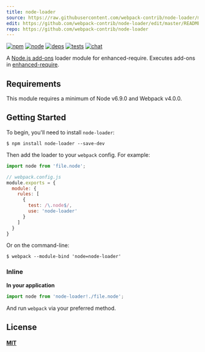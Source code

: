 ```yaml
---
title: node-loader
source: https://raw.githubusercontent.com/webpack-contrib/node-loader/master/README.md
edit: https://github.com/webpack-contrib/node-loader/edit/master/README.md
repo: https://github.com/webpack-contrib/node-loader
---
```



[![npm][npm]][npm-url]
[![node][node]][node-url]
[![deps][deps]][deps-url]
[![tests][tests]][tests-url]
[![chat][chat]][chat-url]



A [Node.js add-ons](https://nodejs.org/dist/latest/docs/api/addons.html) loader
module for enhanced-require. Executes add-ons in
[enhanced-require](https://github.com/webpack/enhanced-require).

## Requirements

This module requires a minimum of Node v6.9.0 and Webpack v4.0.0.

## Getting Started

To begin, you'll need to install `node-loader`:

```console
$ npm install node-loader --save-dev
```

Then add the loader to your `webpack` config. For example:

```js
import node from 'file.node';
```

```js
// webpack.config.js
module.exports = {
  module: {
    rules: [
      {
        test: /\.node$/,
        use: 'node-loader'
      }
    ]
  }
}
```

Or on the command-line:

```console
$ webpack --module-bind 'node=node-loader'
```

### Inline

**In your application**
```js
import node from 'node-loader!./file.node';
```

And run `webpack` via your preferred method.

## License

#### [MIT](https://raw.githubusercontent.com/webpack-contrib/node-loader/master/LICENSE)

[npm]: https://img.shields.io/npm/v/node-loader.svg
[npm-url]: https://npmjs.com/package/node-loader

[node]: https://img.shields.io/node/v/node-loader.svg
[node-url]: https://nodejs.org

[deps]: https://david-dm.org/webpack-contrib/node-loader.svg
[deps-url]: https://david-dm.org/webpack-contrib/node-loader

[tests]: https://circleci.com/gh/webpack-contrib/node-loader.svg?style=svg
[tests-url]: https://circleci.com/gh/webpack-contrib/node-loader

[cover]: https://codecov.io/gh/webpack-contrib/node-loader/branch/master/graph/badge.svg
[cover-url]: https://codecov.io/gh/webpack-contrib/node-loader

[chat]: https://img.shields.io/badge/gitter-webpack%2Fwebpack-brightgreen.svg
[chat-url]: https://gitter.im/webpack/webpack
